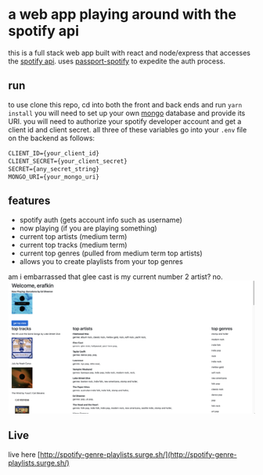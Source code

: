 # a web app playing around with the spotify api

this is a full stack web app built with react and node/express that accesses the [spotify api](https://developer.spotify.com/documentation/). 
uses [passport-spotify](http://www.passportjs.org/packages/passport-spotify/) to expedite the auth process.

## run
to use clone this repo, cd into both the front and back ends and run `yarn install`
you will need to set up your own [mongo](https://www.mongodb.com/) database and provide its URI.
you will need to authorize your spotify developer account and get a client id and client secret. all three of these variables go into your `.env` file on the backend as follows:
```
CLIENT_ID={your_client_id}
CLIENT_SECRET={your_client_secret}
SECRET={any_secret_string}
MONGO_URI={your_mongo_uri}
```
## features
- spotify auth (gets account info such as username)
- now playing (if you are playing something)
- current top artists (medium term)
- current top tracks (medium term)
- current top genres (pulled from medium term top artists)
- allows you to create playlists from your top genres

am i embarrassed that glee cast is my current number 2 artist? no.
![screenshot of the web interface](readme.png)

## Live
live here [http://spotify-genre-playlists.surge.sh/](http://spotify-genre-playlists.surge.sh/)
